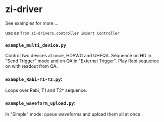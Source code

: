 # zi-driver

See examples for more ...

use as `from zi-drivers.controller import Controller`


### `example_multi_device.py`

Control two devices at once, HDAWG and UHFQA. Sequence on HD in "Send Trigger" mode and on QA in "External Trigger". Play Rabi sequence on with readout from QA.

### `example_Rabi-T1-T2.py`:

Loops over Rabi, T1 and T2* sequence.


### `example_waveform_upload.py`:

In "Simple" mode: queue waveforms and upload them all at once.
